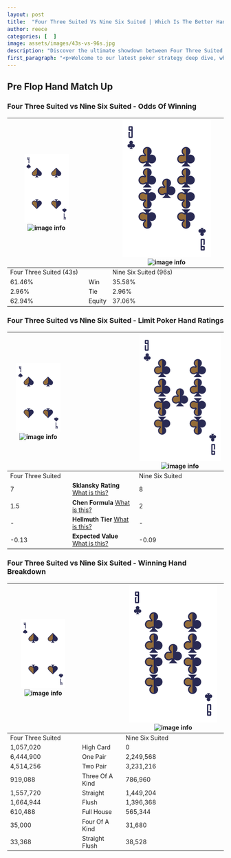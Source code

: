 ```yaml
---
layout: post
title:  "Four Three Suited Vs Nine Six Suited | Which Is The Better Hand In Poker? A Complete Guide"
author: reece
categories: [  ]
image: assets/images/43s-vs-96s.jpg
description: "Discover the ultimate showdown between Four Three Suited and Nine Six Suited in poker! Uncover the odds, strategies, and scenarios where one hand triumphs over the other. Get ready to up your poker game with this thrilling analysis."
first_paragraph: "<p>Welcome to our latest poker strategy deep dive, where we're pitting two distinct hands against each other in a high-stakes showdown: Four Three Suited vs Nine Six Suited.</p><p>In the dynamic world of poker, every decision counts, and knowing which hand holds the upper hand is key to your success at the table.</p><p>In this article, we'll dissect these two hands, explore the scenarios where one dominates the other, and equip you with the knowledge to make strategic choices that can tip the odds in your favor.</p><p>Get ready to unravel the intriguing dynamics of these poker hands and elevate your game to new heights.</p>"
---
```




[comment]: # (sp0)

## Pre Flop Hand Match Up

<div class="table hand-ratings" markdown="1"> 



### Four Three Suited vs Nine Six Suited - Odds Of Winning


    
| ![image info](assets/images/hand1/4.png) ![image info](assets/images/hand1/3s.png) |  | ![image info](assets/images/hand2/9.png) ![image info](assets/images/hand2/6s.png) |
| -------- | -------- | -------- |
| Four Three Suited (43s) |  | Nine Six Suited (96s) |
| 61.46% | Win | 35.58% |
| 2.96% | Tie | 2.96% |
| 62.94% | Equity | 37.06% |




[comment]: # (sp1)



### Four Three Suited vs Nine Six Suited - Limit Poker Hand Ratings


    
| ![image info](assets/images/hand1/4.png) ![image info](assets/images/hand1/3s.png) |  | ![image info](assets/images/hand2/9.png) ![image info](assets/images/hand2/6s.png) |
| -------- | -------- | -------- |
| Four Three Suited |  | Nine Six Suited |
| 7 | **Sklansky Rating** [What is this?](/sklansky-rating-explained) | 8 |
| 1.5 | **Chen Formula** [What is this?](/chen-formula-explained) | 2 |
| - | **Hellmuth Tier** [What is this?](/Hellmuth-tier-explained) | - |
| -0.13 | **Expected Value** [What is this?](/expected-value-explained) | -0.09 |




[comment]: # (sp2)



### Four Three Suited vs Nine Six Suited - Winning Hand Breakdown


    
| ![image info](assets/images/hand1/4.png) ![image info](assets/images/hand1/3s.png) |  | ![image info](assets/images/hand2/9.png) ![image info](assets/images/hand2/6s.png) |
| -------- | -------- | -------- |
| Four Three Suited |  | Nine Six Suited |
| 1,057,020 | High Card | 0 |
| 6,444,900 | One Pair | 2,249,568 |
| 4,514,256 | Two Pair | 3,231,216 |
| 919,088 | Three Of A Kind | 786,960 |
| 1,557,720 | Straight | 1,449,204 |
| 1,664,944 | Flush | 1,396,368 |
| 610,488 | Full House | 565,344 |
| 35,000 | Four Of A Kind | 31,680 |
| 33,368 | Straight Flush | 38,528 |




[comment]: # (sp3)



</div>

[comment]: # (sp4)



[comment]: # (sp5)

